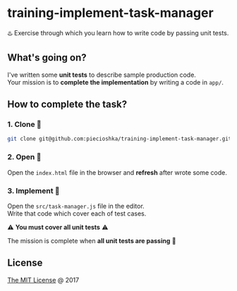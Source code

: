 # training-implement-task-manager

♨️ Exercise through which you learn how to write code by passing unit tests.

## What's going on?

I've written some __unit tests__ to describe sample production code.<br/>
Your mission is to **complete the implementation** by writing a code in `app/`.

## How to complete the task?

### 1. **Clone** :busts_in_silhouette:

```bash
git clone git@github.com:piecioshka/training-implement-task-manager.git
```

### 2. **Open** :hammer:

Open the `index.html` file in the browser and __refresh__ after wrote some code.

### 3. **Implement** :construction:

Open the `src/task-manager.js` file in the editor.<br/>
Write that code which cover each of test cases.

:warning: **You must cover all unit tests** :warning:

The mission is complete when **all unit tests are passing** :tada:

## License

[The MIT License](http://piecioshka.mit-license.org) @ 2017
